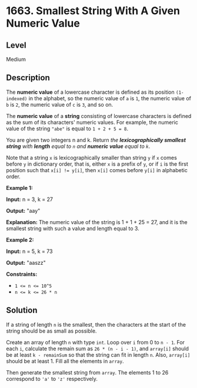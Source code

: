 # 1663. Smallest String With A Given Numeric Value
## Level
Medium

## Description
The **numeric value** of a lowercase character is defined as its position `(1-indexed)` in the alphabet, so the numeric value of `a` is `1`, the numeric value of `b` is `2`, the numeric value of `c` is `3`, and so on.

The **numeric value** of a **string** consisting of lowercase characters is defined as the sum of its characters' numeric values. For example, the numeric value of the string `"abe"` is equal to `1 + 2 + 5 = 8`.

You are given two integers n and k. Return *the **lexicographically smallest string** with **length** equal to `n` and **numeric value** equal to `k`*.

Note that a string `x` is lexicographically smaller than string `y` if `x` comes before `y` in dictionary order, that is, either `x` is a prefix of `y`, or if `i` is the first position such that `x[i] != y[i]`, then `x[i]` comes before `y[i]` in alphabetic order.

**Example 1:**

**Input:** n = 3, k = 27

**Output:** "aay"

**Explanation:** The numeric value of the string is 1 + 1 + 25 = 27, and it is the smallest string with such a value and length equal to 3.

**Example 2:**

**Input:** n = 5, k = 73

**Output:** "aaszz"

**Constraints:**

* `1 <= n <= 10^5`
* `n <= k <= 26 * n`

## Solution
If a string of length `n` is the smallest, then the characters at the start of the string should be as small as possible.

Create an array of length `n` with type `int`. Loop over `i` from 0 to `n - 1`. For each `i`, calculate the remain sum as `26 * (n - i - 1)`, and `array[i]` should be at least `k - remainSum` so that the string can fit in length `n`. Also, `array[i]` should be at least 1. Fill all the elements in `array`.

Then generate the smallest string from `array`. The elements 1 to 26 correspond to `'a'` to `'z'` respectively.
